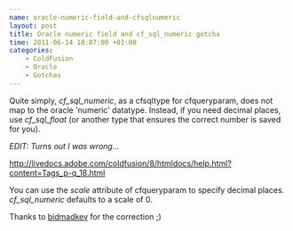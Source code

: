 ```yaml
--- 
name: oracle-numeric-field-and-cfsqlnumeric
layout: post
title: Oracle numeric field and cf_sql_numeric gotcha
time: 2011-06-14 10:07:00 +01:00
categories:
    - ColdFusion
    - Oracle
    - Gotchas
---
```


Quite simply, *cf_sql_numeric*, as a cfsqltype for cfqueryparam, does not map to the oracle 'numeric' datatype. Instead, if you need decimal places, use *cf_sql_float* (or another type that ensures the correct number is saved for you).<!--more-->

*EDIT: Turns out I was wrong...*


<http://livedocs.adobe.com/coldfusion/8/htmldocs/help.html?content=Tags_p-q_18.html>

You can use the *scale* attribute of cfqueryparam to specify decimal places. *cf_sql_numeric* defaults to a scale of 0.

Thanks to <a href="http://bigmadkev.com/blog/">bidmadkev</a> for the correction ;)

